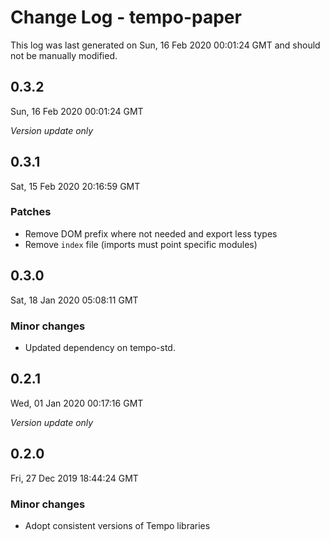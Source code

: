 # Change Log - tempo-paper

This log was last generated on Sun, 16 Feb 2020 00:01:24 GMT and should not be manually modified.

## 0.3.2
Sun, 16 Feb 2020 00:01:24 GMT

*Version update only*

## 0.3.1
Sat, 15 Feb 2020 20:16:59 GMT

### Patches

- Remove DOM prefix where not needed and export less types
- Remove `index` file (imports must point specific modules)

## 0.3.0
Sat, 18 Jan 2020 05:08:11 GMT

### Minor changes

- Updated dependency on tempo-std.

## 0.2.1
Wed, 01 Jan 2020 00:17:16 GMT

*Version update only*

## 0.2.0
Fri, 27 Dec 2019 18:44:24 GMT

### Minor changes

- Adopt consistent versions of Tempo libraries

